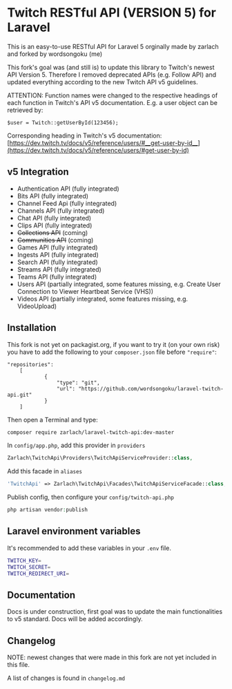 # Twitch RESTful API (VERSION 5) for Laravel

This is an easy-to-use RESTful API for Laravel 5 orginally made by zarlach and forked by wordsongoku (me)

This fork's goal was (and still is) to update this library to Twitch's newest API Version 5. Therefore I removed deprecated APIs (e.g. Follow API) and updated everything according to the new Twitch API v5 guidelines.

ATTENTION: Function names were changed to the respective headings of each function in Twitch's API v5 documentation. E.g. a user object can be retrieved by:
```
$user = Twitch::getUserById(123456);
```

Corresponding heading in Twitch's v5 documentation:
[https://dev.twitch.tv/docs/v5/reference/users/#__get-user-by-id__](https://dev.twitch.tv/docs/v5/reference/users/#get-user-by-id)

## v5 Integration

- Authentication API (fully integrated)
- Bits API (fully integrated)
- Channel Feed Api (fully integrated)
- Channels API (fully integrated)
- Chat API (fully integrated)
- Clips API (fully integrated)
- ~~Collections API~~ (coming)
- ~~Communities API~~ (coming)
- Games API (fully integrated)
- Ingests API (fully integrated)
- Search API (fully integrated)
- Streams API (fully integrated)
- Teams API (fully integrated)
- Users API (partially integrated, some features missing, e.g. Create User Connection to Viewer Heartbeat Service (VHS))
- Videos API (partially integrated, some features missing, e.g. VideoUpload)


## Installation

This fork is not yet on packagist.org, if you want to try it (on your own risk) you have to add the following to your `composer.json` file before `"require"`:
```
"repositories":
    [
            {
                "type": "git",
                "url": "https://github.com/wordsongoku/laravel-twitch-api.git"
            }
    ]
```
Then open a Terminal and type:	
```bash
composer require zarlach/laravel-twitch-api:dev-master
```

In `config/app.php`, add this provider in `providers`

```php
Zarlach\TwitchApi\Providers\TwitchApiServiceProvider::class,
```

Add this facade in `aliases`

```php
'TwitchApi' => Zarlach\TwitchApi\Facades\TwitchApiServiceFacade::class,
```

Publish config, then configure your `config/twitch-api.php`

```php
php artisan vendor:publish
```

## Laravel environment variables

It's recommended to add these variables in your `.env` file.

```bash
TWITCH_KEY=
TWITCH_SECRET=
TWITCH_REDIRECT_URI=
```

## Documentation

Docs is under construction, first goal was to update the main functionalities to v5 standard. Docs will be added accordingly.

## Changelog

NOTE: newest changes that were made in this fork are not yet included in this file.

A list of changes is found in `changelog.md`